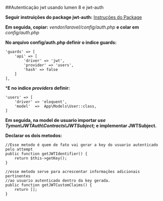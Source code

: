 ##Autenticação jwt usando lumen 8 e jwt-auth

**Seguir instruições do package jwt-auth:**
[Instruções do Package](https://jwt-auth.readthedocs.io/en/develop/lumen-installation/)


**Em seguida, copiar:**
_vendor/laravel/config/auth.php_
**e colar em**
_config/auth.php_


**No arquivo config/auth.php definir o indice guards:**
```
'guards' => [
    'api' => [
        'driver' => 'jwt',
        'provider' => 'users',
        'hash' => false
    ]
],
```

***E no indice _providers_ definir:**
```
'users' => [
    'driver' => 'eloquent',
    'model'  =>  App\Models\User::class,
]
```


**Em seguida, na model de usuario importar _use Tymon\JWTAuth\Contracts\JWTSubject;_ e implementar JWTSubject.**


**Declarar os dois metodos:**
```
//Esse metodo é quem de fato vai gerar a key do usuario autenticado pelo attempt
public function getJWTIdentifier() {
    return $this->getKey();
}

//esse metodo serve para acrescentar informações adicionais pertinentes 
//ao usuario autenticado dentro da key gerada. 
public function getJWTCustomClaims() {
    return [];
}
```